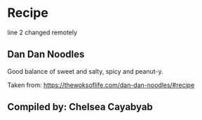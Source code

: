 # Recipe
line 2 changed remotely
## Dan Dan Noodles
Good balance of sweet and salty, spicy and peanut-y.

Taken from: https://thewoksoflife.com/dan-dan-noodles/#recipe


## Compiled by: Chelsea Cayabyab
